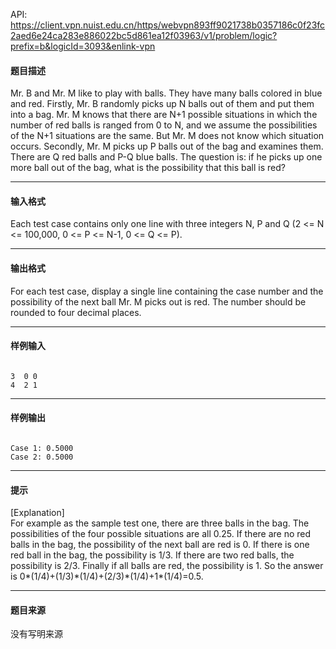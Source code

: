 API: https://client.vpn.nuist.edu.cn/https/webvpn893ff9021738b0357186c0f23fc2aed6e24ca283e886022bc5d861ea12f03963/v1/problem/logic?prefix=b&logicId=3093&enlink-vpn

#### 题目描述

Mr. B and Mr. M like to play with balls. They have many balls colored in blue and red. Firstly, Mr. B randomly picks up N balls out of them and put them into a bag. Mr. M knows that there are N+1 possible situations in which the number of red balls is ranged from 0 to N, and we assume the possibilities of the N+1 situations are the same. But Mr. M does not know which situation occurs. Secondly, Mr. M picks up P balls out of the bag and examines them. There are Q red balls and P-Q blue balls. The question is: if he picks up one more ball out of the bag, what is the possibility that this ball is red?

---

#### 输入格式

Each test case contains only one line with three integers N, P and Q (2 <= N <= 100,000, 0 <= P <= N-1, 0 <= Q <= P).

---

#### 输出格式

For each test case, display a single line containing the case number and the possibility of the next ball Mr. M picks out is red. The number should be rounded to four decimal places.

---

#### 样例输入
```
 
3  0 0
4  2 1

```

---

#### 样例输出
```
 
Case 1: 0.5000 
Case 2: 0.5000 
```

---

#### 提示

  
\[Explanation\]  
For example as the sample test one, there are three balls in the bag. The possibilities of the four possible situations are all 0.25. If there are no red balls in the bag, the possibility of the next ball are red is 0. If there is one red ball in the bag, the possibility is 1/3. If there are two red balls, the possibility is 2/3. Finally if all balls are red, the possibility is 1. So the answer is 0\*(1/4)+(1/3)\*(1/4)+(2/3)\*(1/4)+1\*(1/4)=0.5.

---

#### 题目来源

没有写明来源